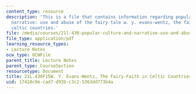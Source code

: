 ```yaml
---
content_type: resource
description: 'This is a file that contains information regarding popular culture and
  narrative: use and abuse of the fairy tale w. y. evans-wentz, the fairy-faith in
  celtic countries.'
file: /media/courses/21l-430-popular-culture-and-narrative-use-and-abuse-of-the-fairy-tale-fall-2015/17410c9ecad7d93bc3c25363dd773b4a_MIT21L_430F15_Evans.pdf
file_type: application/pdf
learning_resource_types:
- Lecture Notes
ocw_type: OCWFile
parent_title: Lecture Notes
parent_type: CourseSection
resourcetype: Document
title: 21L.430F15W. Y. Evans-Wentz, The Fairy-Faith in Celtic Countries
uid: 17410c9e-cad7-d93b-c3c2-5363dd773b4a
---
```

